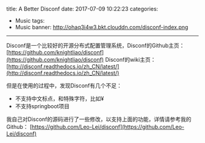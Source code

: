 title: A Better Disconf
date: 2017-07-09 10:22:23
categories:
- Music
tags:
- Music
banner: http://ohaq3i4w3.bkt.clouddn.com/disconf-index.png
---

Disconf是一个比较好的开源分布式配置管理系统，Disconf的Github主页：    
[https://github.com/knightliao/disconf](https://github.com/knightliao/disconf)
Disconf的wiki主页：    
[http://disconf.readthedocs.io/zh_CN/latest/](http://disconf.readthedocs.io/zh_CN/latest/)

但是在使用的过程中，发现Disconf有几个不足：
* 不支持中文标点，和特殊字符，比如¥
* 不支持springboot项目

我自己对Disconf的源码进行了一些修改，以支持上面的功能，详情请参考我的Github：
[https://github.com/Leo-Lei/disconf](https://github.com/Leo-Lei/disconf)
